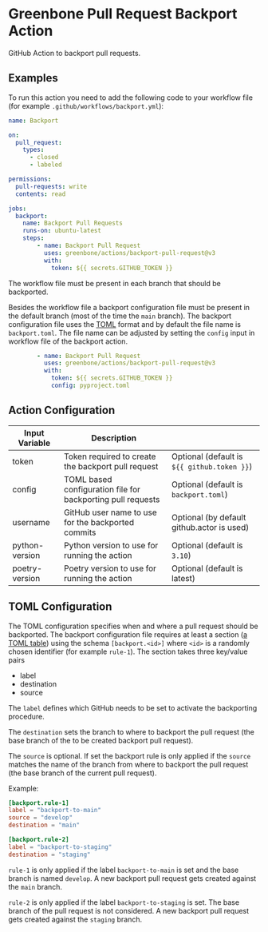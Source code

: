 # Greenbone Pull Request Backport Action

GitHub Action to backport pull requests.

## Examples

To run this action you need to add the following code to your workflow file
(for example `.github/workflows/backport.yml`):

```yml
name: Backport

on:
  pull_request:
    types:
      - closed
      - labeled

permissions:
  pull-requests: write
  contents: read

jobs:
  backport:
    name: Backport Pull Requests
    runs-on: ubuntu-latest
    steps:
        - name: Backport Pull Request
          uses: greenbone/actions/backport-pull-request@v3
          with:
            token: ${{ secrets.GITHUB_TOKEN }}
```

The workflow file must be present in each branch that should be backported.

Besides the workflow file a backport configuration file must be present in the
default branch (most of the time the `main` branch). The backport configuration
file uses the [TOML](https://toml.io/en/) format and by default the file name is
`backport.toml`. The file name can be adjusted by setting the `config` input in
workflow file of the backport action.

```yaml
        - name: Backport Pull Request
          uses: greenbone/actions/backport-pull-request@v3
          with:
            token: ${{ secrets.GITHUB_TOKEN }}
            config: pyproject.toml
```

## Action Configuration

|Input Variable|Description| |
|--------------|-----------|-|
| token          | Token required to create the backport pull request          | Optional (default is `${{ github.token }}`) |
| config         | TOML based configuration file for backporting pull requests | Optional (default is `backport.toml`) |
| username       | GitHub user name to use for the backported commits          | Optional (by default github.actor is used) |
| python-version | Python version to use for running the action                | Optional (default is `3.10`) |
| poetry-version | Poetry version to use for running the action                | Optional (default is latest) |

## TOML Configuration

The TOML configuration specifies when and where a pull request should be
backported. The backport configuration file requires at least a section
([a TOML table](https://toml.io/en/v1.0.0#table)) using the schema
`[backport.<id>]` where `<id>` is a randomly chosen identifier (for example
`rule-1`). The section takes three key/value pairs

* label
* destination
* source

The `label` defines which GitHub needs to be set to activate the backporting
procedure.

The `destination` sets the branch to where to backport the pull request (the
base branch of the to be created backport pull request).

The `source` is optional. If set the backport rule is only applied if the
`source` matches the name of the branch from where to backport the pull request
(the base branch of the current pull request).

Example:
```TOML
[backport.rule-1]
label = "backport-to-main"
source = "develop"
destination = "main"

[backport.rule-2]
label = "backport-to-staging"
destination = "staging"
```

`rule-1` is only applied if the label `backport-to-main` is set and the base
branch is named `develop`. A new backport pull request gets created against the
`main` branch.

`rule-2` is only applied if the label `backport-to-staging` is set. The base
branch of the pull request is not considered. A new backport pull request gets
created against the `staging` branch.
